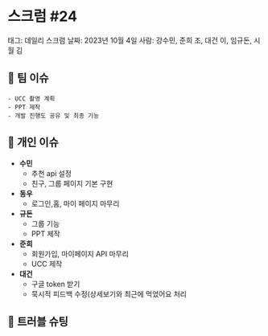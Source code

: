 # 스크럼 #24

태그: 데일리 스크럼
날짜: 2023년 10월 4일
사람: 강수민, 준희 조, 대건 이, 임규돈, 시월 김

## 👥 팀 이슈

```
- UCC 촬영 계획
- PPT 제작
- 개발 진행도 공유 및 최종 기능
```

## 👤 개인 이슈

- **수민**
    - 추천 api 설정
    - 친구, 그룹 페이지 기본 구현
- **동우**
    - 로그인,홈, 마이 페이지 마무리
- **규돈**
    - 그룹 기능
    - PPT 제작
- **준희**
    - 회원가입, 마이페이지 API 마무리
    - UCC 제작
- **대건**
    - 구글 token 받기
    - 묵시적 피드백 수정(상세보기와 최근에 먹었어요 처리

## 🚨 트러블 슈팅

```

```